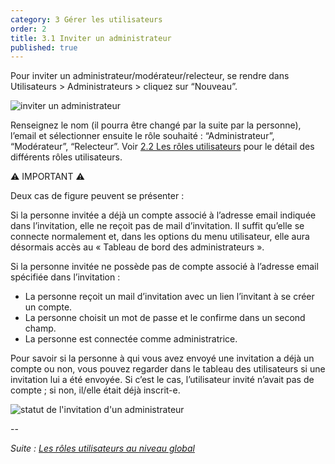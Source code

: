 ```yaml
---
category: 3 Gérer les utilisateurs
order: 2
title: 3.1 Inviter un administrateur
published: true
---
```

Pour inviter un administrateur/modérateur/relecteur, se rendre dans Utilisateurs > Administrateurs > cliquez sur “Nouveau”.

![inviter un administrateur]({{site.baseurl}}/images/2-4-1-inviter-admin.png)

Renseignez le nom (il pourra être changé par la suite par la personne), l’email et sélectionner ensuite le rôle souhaité : “Administrateur”, “Modérateur”, “Relecteur”. Voir [2.2 Les rôles utilisateurs]({{site.baseurl}}/3-utilisateurs/2-les-rôles-utilisateurs-niveau-global/) pour le détail des différents rôles utilisateurs.

⚠️ IMPORTANT ⚠️

Deux cas de figure peuvent se présenter :

Si la personne invitée a déjà un compte associé à l’adresse email indiquée dans l’invitation, elle ne reçoit pas de mail d’invitation. Il suffit qu’elle se connecte normalement et, dans les options du menu utilisateur, elle aura désormais accès au « Tableau de bord des administrateurs ».

Si la personne invitée ne possède pas de compte associé à l’adresse email spécifiée dans l’invitation :
* La personne reçoit un mail d’invitation avec un lien l’invitant à se créer un compte.
* La personne choisit un mot de passe et le confirme dans un second champ.
* La personne est connectée comme administratrice.

Pour savoir si la personne à qui vous avez envoyé une invitation a déjà un compte ou non, vous pouvez regarder dans le tableau des utilisateurs si une invitation lui a été envoyée. Si c’est le cas, l’utilisateur invité n’avait pas de compte ; si non, il/elle était déjà inscrit-e.

![statut de l'invitation d'un administrateur]({{site.baseurl}}/images/inviter_admin.png)

--

*Suite : [Les rôles utilisateurs au niveau global]({{site.baseurl}}/3-utilisateurs/2-les-rôles-utilisateurs-niveau-global/)*

